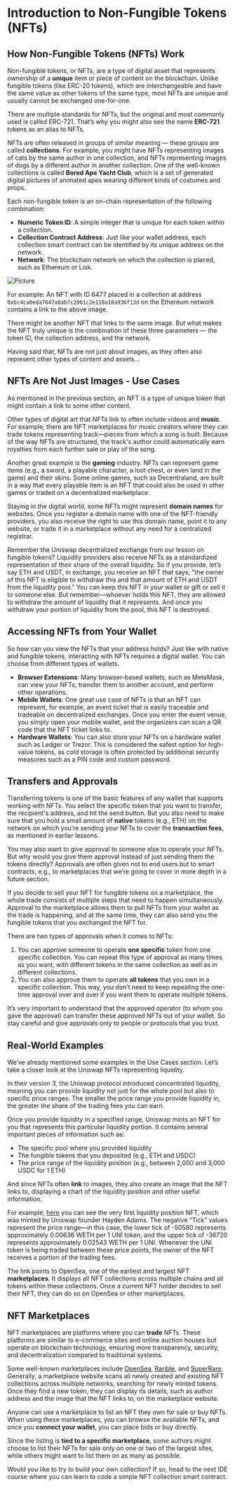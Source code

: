 # Introduction to Non-Fungible Tokens (NFTs)

## How Non-Fungible Tokens (NFTs) Work

Non-fungible tokens, or NFTs, are a type of digital asset that represents ownership of a **unique** item or piece of content on the blockchain. Unlike fungible tokens (like ERC-20 tokens), which are interchangeable and have the same value as other tokens of the same type, most NFTs are unique and usually cannot be exchanged one-for-one.

There are multiple standards for NFTs, but the original and most commonly used is called ERC-721. That’s why you might also see the name **ERC-721** tokens as an alias to NFTs.

NFTs are often released in groups of similar meaning — these groups are called **collections**. For example, you might have NFTs representing images of cats by the same author in one collection, and NFTs representing images of dogs by a different author in another collection. One of the well-known collections is called **Bored Ape Yacht Club**, which is a set of generated digital pictures of animated apes wearing different kinds of costumes and props.

Each non-fungible token is an on-chain representation of the following combination:

- **Numeric Token ID**: A simple integer that is unique for each token within a collection.
- **Collection Contract Address**: Just like your wallet address, each collection smart contract can be identified by its unique address on the network.
- **Network**: The blockchain network on which the collection is placed, such as Ethereum or Lisk.

![Picture](/markdown/photo_02.jpg)

For example: An NFT with ID 6477 placed in a collection at address `0xbc4ca0eda7647a8ab7c2061c2e118a18a936f13d` on the Ethereum network contains a link to the above image.

There might be another NFT that links to the same image. But what makes the NFT truly unique is the combination of these three parameters — the token ID, the collection address, and the network.

Having said that, NFTs are not just about images, as they often also represent other types of content and assets...

## NFTs Are Not Just Images - Use Cases

As mentioned in the previous section, an NFT is a type of unique token that might contain a link to some other content.

Other types of digital art that NFTs link to often include videos and **music**. For example, there are NFT marketplaces for music creators where they can trade tokens representing track—pieces from which a song is built. Because of the way NFTs are structured, the track's author could automatically earn royalties from each further sale or play of the song.

Another great example is the **gaming** industry. NFTs can represent game items (e.g., a sword, a playable character, a loot chest, or even land in the game) and their skins. Some online games, such as Decentraland, are built in a way that every playable item is an NFT that could also be used in other games or traded on a decentralized marketplace.

Staying in the digital world, some NFTs might represent **domain names** for websites. Once you register a domain name with one of the NFT-friendly providers, you also receive the right to use this domain name, point it to any website, or trade it in a marketplace without any need for a centralized registrar.

Remember the Uniswap decentralized exchange from our lesson on fungible tokens? Liquidity providers also receive NFTs as a standardized representation of their share of the overall liquidity. So if you provide, let’s say ETH and USDT, in exchange, you receive an NFT that says, "the owner of this NFT is eligible to withdraw this and that amount of ETH and USDT from the liquidity pool." You can keep this NFT in your wallet or gift or sell it to someone else. But remember—whoever holds this NFT, they are allowed to withdraw the amount of liquidity that it represents. And once you withdraw your portion of liquidity from the pool, this NFT is destroyed.

## Accessing NFTs from Your Wallet

So how can you view the NFTs that your address holds? Just like with native and fungible tokens, interacting with NFTs requires a digital wallet. You can choose from different types of wallets.

- **Browser Extensions**: Many browser-based wallets, such as MetaMask, can view your NFTs, transfer them to another account, and perform other operations.
- **Mobile Wallets**: One great use case of NFTs is that an NFT can represent, for example, an event ticket that is easily traceable and tradeable on decentralized exchanges. Once you enter the event venue, you simply open your mobile wallet, and the organizers can scan a QR code that the NFT ticket links to.
- **Hardware Wallets**: You can also store your NFTs on a hardware wallet such as Ledger or Trezor. This is considered the safest option for high-value tokens, as cold storage is often protected by additional security measures such as a PIN code and custom password.

## Transfers and Approvals

Transferring tokens is one of the basic features of any wallet that supports working with NFTs. You select the specific token that you want to transfer, the recipient's address, and hit the send button. But you also need to make sure that you hold a small amount of **native** tokens (e.g., ETH) on the network on which you’re sending your NFTs to cover the **transaction fees**, as mentioned in earlier lessons.

You may also want to give approval to someone else to operate your NFTs. But why would you give them approval instead of just sending them the tokens directly? Approvals are often given not to end users but to smart contracts, e.g., to marketplaces that we’re going to cover in more depth in a future section.

If you decide to sell your NFT for fungible tokens on a marketplace, the whole trade consists of multiple steps that need to happen simultaneously. Approval to the marketplace allows them to pull NFTs from your wallet as the trade is happening, and at the same time, they can also send you the fungible tokens that you exchanged the NFT for.

There are two types of approvals when it comes to NFTs:

1. You can approve someone to operate **one specific** token from one specific collection. You can repeat this type of approval as many times as you want, with different tokens in the same collection as well as in different collections.
2. You can also approve them to operate **all tokens** that you own in a specific collection. This way, you don’t need to keep repeating the one-time approval over and over if you want them to operate multiple tokens.

It’s very important to understand that the approved operator (to whom you gave the approval) can transfer these approved NFTs out of your wallet. So stay careful and give approvals only to people or protocols that you trust.

## Real-World Examples

We’ve already mentioned some examples in the Use Cases section. Let’s take a closer look at the Uniswap NFTs representing liquidity.

In their version 3, the Uniswap protocol introduced concentrated liquidity, meaning you can provide liquidity not just for the whole pool but also to specific price ranges. The smaller the price range you provide liquidity in, the greater the share of the trading fees you can earn.

Once you provide liquidity in a specified range, Uniswap mints an NFT for you that represents this particular liquidity portion. It contains several important pieces of information such as:

- The specific pool where you provided liquidity
- The fungible tokens that you deposited (e.g., ETH and USDC)
- The price range of the liquidity position (e.g., between 2,000 and 3,000 USDC for 1 ETH)

And since NFTs often **link** to images, they also create an image that the NFT links to, displaying a chart of the liquidity position and other useful information.

For example, [here](https://opensea.io/assets/ethereum/0xc36442b4a4522e871399cd717abdd847ab11fe88/1) you can see the very first liquidity position NFT, which was minted by Uniswap founder Hayden Adams. The negative “Tick” values represent the price range—in this case, the lower tick of -50580 represents approximately 0.00636 WETH per 1 UNI token, and the upper tick of -36720 represents approximately 0.02543 WETH per 1 UNI. Whenever the UNI token is being traded between these price points, the owner of the NFT receives a portion of the trading fees.

The link points to OpenSea, one of the earliest and largest NFT **marketplaces**. It displays all NFT collections across multiple chains and all tokens within these collections. Once a current NFT holder decides to sell their NFT, they can do so on OpenSea or other marketplaces.

## NFT Marketplaces

NFT marketplaces are platforms where you can **trade** NFTs. These platforms are similar to e-commerce sites and online auction houses but operate on blockchain technology, ensuring more transparency, security, and decentralization compared to traditional systems.

Some well-known marketplaces include [OpenSea](https://opensea.io/), [Rarible](https://rarible.com/), and [SuperRare](https://superrare.com/). Generally, a marketplace website scans all newly created and existing NFT collections across multiple networks, searching for newly minted tokens. Once they find a new token, they can display its details, such as author address and the image that the NFT links to, on the marketplace website.

Anyone can use a marketplace to list an NFT they own for sale or buy NFTs. When using these marketplaces, you can browse the available NFTs, and once you **connect your wallet**, you can place bids or buy directly.

Since the listing is **tied to a specific marketplace**, some authors might choose to list their NFTs for sale only on one or two of the largest sites, while others might want to list them on as many as possible.

Would you like to try to build your own collection? If so, head to the next IDE course where you can learn to code a simple NFT collection smart contract.

